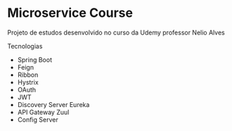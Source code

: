 # Microservice Course
Projeto de estudos desenvolvido no curso da Udemy professor Nelio Alves

Tecnologias
 - Spring Boot
 - Feign
 - Ribbon
 - Hystrix
 - OAuth
 - JWT
 - Discovery Server Eureka
 - API Gateway Zuul
 - Config Server
